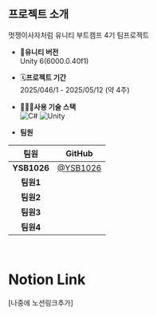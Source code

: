 ## 프로젝트 소개
멋쟁이사자처럼 유니티 부트캠프 4기 팀프로젝트

- **🌟유니티 버전**
  <br> Unity 6(6000.0.40f1)
  
- 🗓️**프로젝트 기간**
  <br> 2025/046/1 - 2025/05/12 (약 4주)

- 🧑🏻‍💻**사용 기술 스택**
  <br> ![C#](https://img.shields.io/badge/-C%23-239120?style=flat-square&logo=csharp&logoColor=white)
  ![Unity](https://img.shields.io/badge/-Unity-100000?style=flat-square&logo=unity&logoColor=white)

- **팀원**

|    팀원    |                      GitHub                       |
| :--------: | :---------------------------------------------: |
| **YSB1026** | [@YSB1026](https://github.com/YSB1026) |
| **팀원1** |  |
| **팀원2** |  |
| **팀원3** |  |
| **팀원4** |  |

<br>

# Notion Link
[나중에 노션링크추가]
